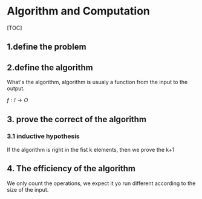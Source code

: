 # Algorithm and Computation
[TOC]
## 1.define the problem

## 2.define the algorithm

What's the algorithm, algorithm is usualy a function from the input to 
the output.

$f: I \to O$

## 3. prove the correct of the algorithm

### 3.1 inductive hypothesis

If the algorithm is right in the fist k elements, then we prove the k+1

## 4. The efficiency of the algorithm
We only count the operations, we expect it yo run different according to the 
size of the input.


